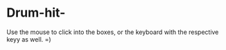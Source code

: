 # Drum-hit-

Use the mouse to click into the boxes, or the keyboard with the respective keyy as well. =)
